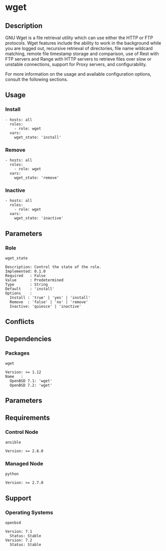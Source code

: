 # wget

## Description

GNU Wget is a file retrieval utility which can use either the HTTP or FTP
protocols. Wget features include the ability to work in the background while you
are logged out, recursive retrieval of directories, file name wildcard matching,
remote file timestamp storage and comparison, use of Rest with FTP servers and
Range with HTTP servers to retrieve files over slow or unstable connections,
support for Proxy servers, and configurability.

For more information on the usage and available configuration options,
consult the following sections.

## Usage

### Install

```
- hosts: all
  roles:
    - role: wget
  vars:
    wget_state: 'install'
```

### Remove

```
- hosts: all
  roles:
    - role: wget
  vars:
    wget_state: 'remove'
```

### Inactive

```
- hosts: all
  roles:
    - role: wget
  vars:
    wget_state: 'inactive'
```

## Parameters

### Role

`wget_state`

    Description: Control the state of the role.
    Implemented: 0.1.0
    Required   : False
    Value      : Predetermined
    Type       : String
    Default    : 'install'
    Options    :
      Install : 'true' | 'yes' | 'install'
      Remove  : 'false' | 'no' | 'remove'
      Inactive: 'quiesce' | 'inactive'

## Conflicts

## Dependencies

### Packages

`wget`

    Version: >= 1.12
    Name   :
      OpenBSD 7.1: 'wget'
      OpenBSD 7.2: 'wget'

## Parameters

## Requirements

### Control Node

`ansible`

    Version: >= 2.8.0

### Managed Node

`python`

    Version: >= 2.7.0

## Support

### Operating Systems

`openbsd`

    Version: 7.1
      Status: Stable
    Version: 7.2
      Status: Stable
